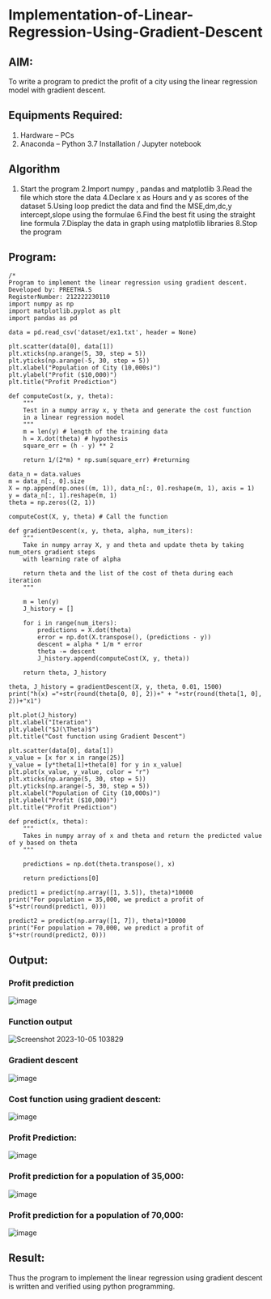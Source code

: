 # Implementation-of-Linear-Regression-Using-Gradient-Descent

## AIM:
To write a program to predict the profit of a city using the linear regression model with gradient descent.

## Equipments Required:
1. Hardware – PCs
2. Anaconda – Python 3.7 Installation / Jupyter notebook

## Algorithm
1. Start the program
2.Import numpy , pandas and matplotlib
3.Read the file which store the data
4.Declare x as Hours and y as scores of the dataset
5.Using loop predict the data and find the MSE,dm,dc,y intercept,slope using the formulae
6.Find the best fit using the straight line formula
7.Display the data in graph using matplotlib libraries
8.Stop the program

## Program:
```
/*
Program to implement the linear regression using gradient descent.
Developed by: PREETHA.S
RegisterNumber: 212222230110 
import numpy as np
import matplotlib.pyplot as plt
import pandas as pd

data = pd.read_csv('dataset/ex1.txt', header = None)

plt.scatter(data[0], data[1])
plt.xticks(np.arange(5, 30, step = 5))
plt.yticks(np.arange(-5, 30, step = 5))
plt.xlabel("Population of City (10,000s)")
plt.ylabel("Profit ($10,000)")
plt.title("Profit Prediction")

def computeCost(x, y, theta):
    """
    Test in a numpy array x, y theta and generate the cost function
    in a linear regression model
    """
    m = len(y) # length of the training data
    h = X.dot(theta) # hypothesis
    square_err = (h - y) ** 2
    
    return 1/(2*m) * np.sum(square_err) #returning
    
data_n = data.values
m = data_n[:, 0].size
X = np.append(np.ones((m, 1)), data_n[:, 0].reshape(m, 1), axis = 1)
y = data_n[:, 1].reshape(m, 1)
theta = np.zeros((2, 1))

computeCost(X, y, theta) # Call the function

def gradientDescent(x, y, theta, alpha, num_iters):
    """
    Take in numpy array X, y and theta and update theta by taking num_oters gradient steps
    with learning rate of alpha
    
    return theta and the list of the cost of theta during each iteration
    """
    
    m = len(y)
    J_history = []
    
    for i in range(num_iters):
        predictions = X.dot(theta)
        error = np.dot(X.transpose(), (predictions - y))
        descent = alpha * 1/m * error
        theta -= descent
        J_history.append(computeCost(X, y, theta))
        
    return theta, J_history
    
theta, J_history = gradientDescent(X, y, theta, 0.01, 1500)
print("h(x) ="+str(round(theta[0, 0], 2))+" + "+str(round(theta[1, 0], 2))+"x1")

plt.plot(J_history)
plt.xlabel("Iteration")
plt.ylabel("$J(\Theta)$")
plt.title("Cost function using Gradient Descent")

plt.scatter(data[0], data[1])
x_value = [x for x in range(25)]
y_value = [y*theta[1]+theta[0] for y in x_value]
plt.plot(x_value, y_value, color = "r")
plt.xticks(np.arange(5, 30, step = 5))
plt.yticks(np.arange(-5, 30, step = 5))
plt.xlabel("Population of City (10,000s)")
plt.ylabel("Profit ($10,000)")
plt.title("Profit Prediction")

def predict(x, theta):
    """
    Takes in numpy array of x and theta and return the predicted value of y based on theta
    """
    
    predictions = np.dot(theta.transpose(), x)
    
    return predictions[0]
    
predict1 = predict(np.array([1, 3.5]), theta)*10000
print("For population = 35,000, we predict a profit of $"+str(round(predict1, 0)))

predict2 = predict(np.array([1, 7]), theta)*10000
print("For population = 70,000, we predict a profit of $"+str(round(predict2, 0)))

```

## Output:

### Profit prediction

![image](https://github.com/Preetha-Senthamilan/Implementation-of-Linear-Regression-Using-Gradient-Descent/assets/119390282/265f3e06-cabe-4713-9f3c-6d956135d26f)

### Function output

![Screenshot 2023-10-05 103829](https://github.com/Preetha-Senthamilan/Implementation-of-Linear-Regression-Using-Gradient-Descent/assets/119390282/7c2fd5e4-0fe3-4dce-b304-4919868814e4)

### Gradient descent

![image](https://github.com/Preetha-Senthamilan/Implementation-of-Linear-Regression-Using-Gradient-Descent/assets/119390282/45433492-ceeb-48b6-8a6d-48addee5e315)

### Cost function using gradient descent:

![image](https://github.com/Preetha-Senthamilan/Implementation-of-Linear-Regression-Using-Gradient-Descent/assets/119390282/6818f89e-c67b-4ac5-95fa-23837b4d0e6b)

### Profit Prediction:

![image](https://github.com/Preetha-Senthamilan/Implementation-of-Linear-Regression-Using-Gradient-Descent/assets/119390282/307dd9b3-480d-4578-95a1-23e420e691b1)


### Profit prediction for a population of 35,000:

![image](https://github.com/Preetha-Senthamilan/Implementation-of-Linear-Regression-Using-Gradient-Descent/assets/119390282/fd827473-b904-47f9-afe0-c6d60d89effc)

### Profit prediction for a population of 70,000:

![image](https://github.com/Preetha-Senthamilan/Implementation-of-Linear-Regression-Using-Gradient-Descent/assets/119390282/b85b74d0-a0cc-4ffb-ab65-bf4d58bccfcb)








## Result:
Thus the program to implement the linear regression using gradient descent is written and verified using python programming.
